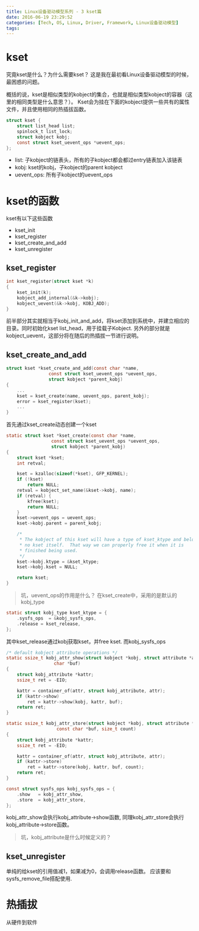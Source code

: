 ```yaml
---
title: Linux设备驱动模型系列 - 3 kset篇
date: 2016-06-19 23:29:52
categories: [Tech, OS, Linux, Driver, Framework, Linux设备驱动模型]
tags:
---
```


# kset
究竟kset是什么？为什么需要kset？
这是我在最初看Linux设备驱动模型的时候，最困惑的问题。

概括的说，kset是相似类型的kobject的集合，也就是相似类型kobject的容器（这里的相同类型是什么意思？）。
Kset会为挂在下面的kobject提供一些共有的属性文件，并且使用相同的热插拔函数。

```c
struct kset {
    struct list_head list;
    spinlock_t list_lock;
    struct kobject kobj;
    const struct kset_uevent_ops *uevent_ops;
};
```
<!--more-->

* list: 子kobject的链表头，所有的子kobject都会都过entry链表加入该链表
* kobj: kset的kobj，子kobject的parent kobject
* uevent_ops: 所有子kobject的uevent_ops

# kset的函数
kset有以下这些函数

* kset_init
* kset_register
* kset_create_and_add
* kset_unregister

## kset_register
```c
int kset_register(struct kset *k)
{
	kset_init(k);
	kobject_add_internal(&k->kobj);
	kobject_uevent(&k->kobj, KOBJ_ADD);
}
```
前半部分其实就相当于kobj_init_and_add，将kset添加到系统中，并建立相应的目录。同时初始化kset list_head，用于挂载子Kobject.
另外的部分就是kobject_uevent，这部分将在随后的热插拔一节进行说明。

## kset_create_and_add
```c
struct kset *kset_create_and_add(const char *name,
				const struct kset_uevent_ops *uevent_ops,
				struct kobject *parent_kobj)
{
	...
	kset = kset_create(name, uevent_ops, parent_kobj);
	error = kset_register(kset);
	...
}
```
首先通过kset_create动态创建一个kset
```c
static struct kset *kset_create(const char *name,
                 const struct kset_uevent_ops *uevent_ops,
                 struct kobject *parent_kobj)
{
    struct kset *kset;
    int retval;

    kset = kzalloc(sizeof(*kset), GFP_KERNEL);
    if (!kset)
        return NULL;
    retval = kobject_set_name(&kset->kobj, name);
    if (retval) {
        kfree(kset);
        return NULL;
    }
    kset->uevent_ops = uevent_ops;
    kset->kobj.parent = parent_kobj;

    /*
     * The kobject of this kset will have a type of kset_ktype and belong to
     * no kset itself.  That way we can properly free it when it is
     * finished being used.
     */
    kset->kobj.ktype = &kset_ktype;
    kset->kobj.kset = NULL;

    return kset;
}
```
> 坑，uevent_ops的作用是什么？
在kset_create中，采用的是默认的kobj_type
```c
static struct kobj_type kset_ktype = {
	.sysfs_ops  = &kobj_sysfs_ops,
	.release = kset_release,
};
```
其中kset_release通过kobj获取kset，并free kset.
而kobj_sysfs_ops
```c
/* default kobject attribute operations */
static ssize_t kobj_attr_show(struct kobject *kobj, struct attribute *attr,
                  char *buf)
{
    struct kobj_attribute *kattr;
    ssize_t ret = -EIO;

    kattr = container_of(attr, struct kobj_attribute, attr);
    if (kattr->show)
        ret = kattr->show(kobj, kattr, buf);
    return ret;
}

static ssize_t kobj_attr_store(struct kobject *kobj, struct attribute *attr,
                   const char *buf, size_t count)
{
    struct kobj_attribute *kattr;
    ssize_t ret = -EIO;

    kattr = container_of(attr, struct kobj_attribute, attr);
    if (kattr->store)
        ret = kattr->store(kobj, kattr, buf, count);
    return ret;
}

const struct sysfs_ops kobj_sysfs_ops = {
    .show   = kobj_attr_show,
    .store  = kobj_attr_store,
};
```
kobj_attr_show会执行kobj_attribute->show函数, 同理kobj_attr_store会执行kobj_attribute->store函数。
> 坑，kobj_attribute是什么时候定义的？

## kset_unregister
单纯的给kset的引用值减1，如果减为0，会调用release函数。
应该要和sysfs_remove_file搭配使用.

# 热插拔
从硬件到软件


